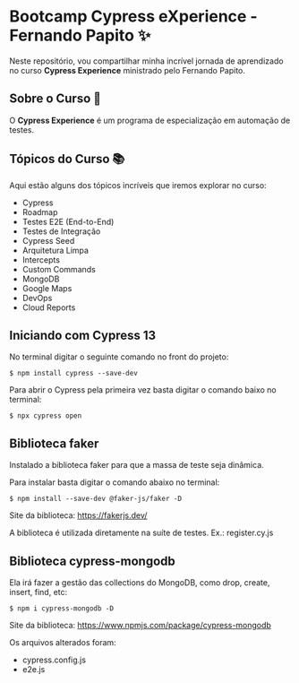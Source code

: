 # Bootcamp Cypress eXperience - Fernando Papito ✨

Neste repositório, vou compartilhar minha incrível jornada de aprendizado no curso **Cypress Experience** ministrado pelo Fernando Papito.

<!-- Durante as últimas 5 semanas, mergulhei de cabeça no mundo da automação de testes com Cypress e estou empolgado para contar a vocês tudo o que aprendi. -->

## Sobre o Curso 📕

O **Cypress Experience** é um programa de especialização em automação de testes.

## Tópicos do Curso 📚

Aqui estão alguns dos tópicos incríveis que iremos explorar no curso:

* Cypress
* Roadmap
* Testes E2E (End-to-End)
* Testes de Integração
* Cypress Seed
* Arquitetura Limpa
* Intercepts
* Custom Commands
* MongoDB
* Google Maps
* DevOps
* Cloud Reports

## Iniciando com Cypress 13

No terminal digitar o seguinte comando no front do projeto:

`$ npm install cypress --save-dev`

Para abrir o Cypress pela primeira vez basta digitar o comando baixo no terminal:

`$ npx cypress open`

## Biblioteca faker

Instalado a biblioteca faker para que a massa de teste seja dinâmica.

Para instalar basta digitar o comando abaixo no terminal:

`$ npm install --save-dev @faker-js/faker -D`

Site da biblioteca: https://fakerjs.dev/

A biblioteca é utilizada diretamente na suíte de testes. Ex.: register.cy.js

## Biblioteca cypress-mongodb

Ela irá fazer a gestão das collections do MongoDB, como drop, create, insert, find, etc:

`$ npm i cypress-mongodb -D`

Site da biblioteca: https://www.npmjs.com/package/cypress-mongodb

Os arquivos alterados foram: 
* cypress.config.js
* e2e.js